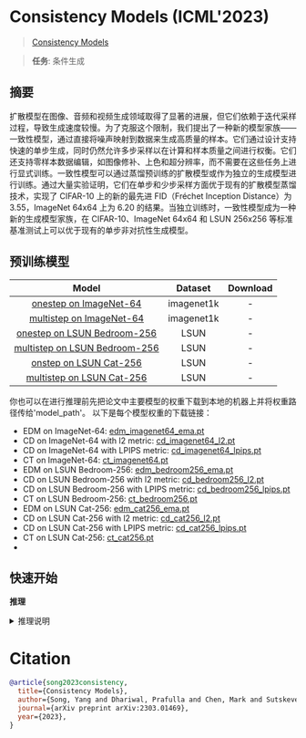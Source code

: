 # Consistency Models (ICML'2023)

> [Consistency Models](https://arxiv.org/abs/2303.01469)

> **任务**: 条件生成

<!-- [ALGORITHM] -->

## 摘要

<!-- [ABSTRACT] -->

扩散模型在图像、音频和视频生成领域取得了显著的进展，但它们依赖于迭代采样过程，导致生成速度较慢。为了克服这个限制，我们提出了一种新的模型家族——一致性模型，通过直接将噪声映射到数据来生成高质量的样本。它们通过设计支持快速的单步生成，同时仍然允许多步采样以在计算和样本质量之间进行权衡。它们还支持零样本数据编辑，如图像修补、上色和超分辨率，而不需要在这些任务上进行显式训练。一致性模型可以通过蒸馏预训练的扩散模型或作为独立的生成模型进行训练。通过大量实验证明，它们在单步和少步采样方面优于现有的扩散模型蒸馏技术，实现了 CIFAR-10 上的新的最先进 FID（Fréchet Inception Distance）为 3.55，ImageNet 64x64 上为 6.20 的结果。当独立训练时，一致性模型成为一种新的生成模型家族，在 CIFAR-10、ImageNet 64x64 和 LSUN 256x256 等标准基准测试上可以优于现有的单步非对抗性生成模型。

## 预训练模型

|                                             Model                                             |  Dataset   | Download |
| :-------------------------------------------------------------------------------------------: | :--------: | :------: |
|       [onestep on ImageNet-64](./consistency_models_8xb256-imagenet1k-onestep-64x64.py)       | imagenet1k |    -     |
|     [multistep on ImageNet-64](./consistency_models_8xb256-imagenet1k-multistep-64x64.py)     | imagenet1k |    -     |
|   [onestep on LSUN Bedroom-256](./consistency_models_8xb32-LSUN-bedroom-onestep-256x256.py)   |    LSUN    |    -     |
| [multistep on LSUN Bedroom-256](./consistency_models_8xb32-LSUN-bedroom-multistep-256x256.py) |    LSUN    |    -     |
|       [onstep on LSUN Cat-256](./consistency_models_8xb32-LSUN-cat-onestep-256x256.py)        |    LSUN    |    -     |
|     [multistep on LSUN Cat-256](./consistency_models_8xb32-LSUN-cat-multistep-256x256.py)     |    LSUN    |    -     |

你也可以在进行推理前先把论文中主要模型的权重下载到本地的机器上并将权重路径传给'model_path'。
以下是每个模型权重的下载链接：

- EDM on ImageNet-64: [edm_imagenet64_ema.pt](https://openaipublic.blob.core.windows.net/consistency/edm_imagenet64_ema.pt)
- CD on ImageNet-64 with l2 metric: [cd_imagenet64_l2.pt](https://openaipublic.blob.core.windows.net/consistency/cd_imagenet64_l2.pt)
- CD on ImageNet-64 with LPIPS metric: [cd_imagenet64_lpips.pt](https://openaipublic.blob.core.windows.net/consistency/cd_imagenet64_lpips.pt)
- CT on ImageNet-64: [ct_imagenet64.pt](https://openaipublic.blob.core.windows.net/consistency/ct_imagenet64.pt)
- EDM on LSUN Bedroom-256: [edm_bedroom256_ema.pt](https://openaipublic.blob.core.windows.net/consistency/edm_bedroom256_ema.pt)
- CD on LSUN Bedroom-256 with l2 metric: [cd_bedroom256_l2.pt](https://openaipublic.blob.core.windows.net/consistency/cd_bedroom256_l2.pt)
- CD on LSUN Bedroom-256 with LPIPS metric: [cd_bedroom256_lpips.pt](https://openaipublic.blob.core.windows.net/consistency/cd_bedroom256_lpips.pt)
- CT on LSUN Bedroom-256: [ct_bedroom256.pt](https://openaipublic.blob.core.windows.net/consistency/ct_bedroom256.pt)
- EDM on LSUN Cat-256: [edm_cat256_ema.pt](https://openaipublic.blob.core.windows.net/consistency/edm_cat256_ema.pt)
- CD on LSUN Cat-256 with l2 metric: [cd_cat256_l2.pt](https://openaipublic.blob.core.windows.net/consistency/cd_cat256_l2.pt)
- CD on LSUN Cat-256 with LPIPS metric: [cd_cat256_lpips.pt](https://openaipublic.blob.core.windows.net/consistency/cd_cat256_lpips.pt)
- CT on LSUN Cat-256: [ct_cat256.pt](https://openaipublic.blob.core.windows.net/consistency/ct_cat256.pt)
-

## 快速开始

**推理**

<details>
<summary>推理说明</summary>

您可以使用以下命令来使用该模型进行推理：

```shell
# onestep
python demo\mmagic_inference_demo.py \
    --model-name consistency_models \
    --model-config configs/consistency_models/consistency_models_8xb256-imagenet1k-onestep-64x64.py \
    --result-out-dir demo_consistency_model.jpg

# multistep
python demo\mmagic_inference_demo.py \
    --model-name consistency_models \
    --model-config configs/consistency_models/consistency_models_8xb256-imagenet1k-multistep-64x64.py \
    --result-out-dir demo_consistency_model.jpg
```

</details>

# Citation

```bibtex
@article{song2023consistency,
  title={Consistency Models},
  author={Song, Yang and Dhariwal, Prafulla and Chen, Mark and Sutskever, Ilya},
  journal={arXiv preprint arXiv:2303.01469},
  year={2023},
}
```
